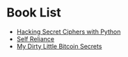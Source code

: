 # Book List
- [Hacking Secret Ciphers with Python](http://inventwithpython.com/hackingciphers.pdf)
- [Self Reliance](https://emersoncentral.com/ebook/Self-Reliance.pdf)
- [My Dirty Little Bitcoin Secrets](https://99bitcoins.com/My_Dirty_Little_Bitcoin_Secrets.pdf)
